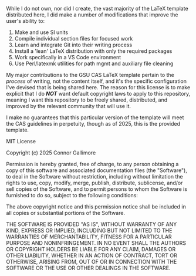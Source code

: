 While I do not own, nor did I create, the vast majority of the LaTeX template 
distributed here, I did make a number of modifications that improve the user's 
ability to:
1. Make and use SI units
2. Compile individual section files for focused work
3. Learn and integrate Git into their writing process
4. Install a 'lean' LaTeX distribution with only the required packages
5. Work specifically in a VS Code environment
6. Use Perl/latexmk utilities for path mgmt and auxiliary file cleaning

My major contributions to the GSU CAS LaTeX template pertain to the *process* 
of writing, not the content itself, and it's the specific configuration I've 
devised that is being shared here.
The reason for this license is to make explicit that I do ***NOT*** want 
default copyright laws to apply to this repository, meaning I want this 
repository to be freely shared, distributed, and improved by the relevant 
community that will use it.

I make no guarantees that this particular version of the template will meet
the CAS guidelines in perpetuity, though as of 2025, this is the provided
template. 

MIT License

Copyright (c) 2025 Connor Gallimore

Permission is hereby granted, free of charge, to any person obtaining a copy
of this software and associated documentation files (the "Software"), to deal
in the Software without restriction, including without limitation the rights
to use, copy, modify, merge, publish, distribute, sublicense, and/or sell
copies of the Software, and to permit persons to whom the Software is
furnished to do so, subject to the following conditions:

The above copyright notice and this permission notice shall be included in all
copies or substantial portions of the Software.

THE SOFTWARE IS PROVIDED "AS IS", WITHOUT WARRANTY OF ANY KIND, EXPRESS OR
IMPLIED, INCLUDING BUT NOT LIMITED TO THE WARRANTIES OF MERCHANTABILITY,
FITNESS FOR A PARTICULAR PURPOSE AND NONINFRINGEMENT. IN NO EVENT SHALL THE
AUTHORS OR COPYRIGHT HOLDERS BE LIABLE FOR ANY CLAIM, DAMAGES OR OTHER
LIABILITY, WHETHER IN AN ACTION OF CONTRACT, TORT OR OTHERWISE, ARISING FROM,
OUT OF OR IN CONNECTION WITH THE SOFTWARE OR THE USE OR OTHER DEALINGS IN THE
SOFTWARE.
